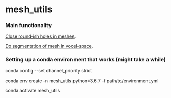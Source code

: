 # mesh_utils

### Main functionality

[Close round-ish holes in meshes](https://github.com/sibowi/mesh_utils/blob/main/notebooks/0_close_roundish_holes_in_meshes_tutorial.ipynb).

[Do segmentation of mesh in voxel-space](https://github.com/sibowi/mesh_utils/blob/main/notebooks/0_mesh2voxel_tutorial.ipynb).

### Setting up a conda environment that works (might take a while)

conda config --set channel_priority strict

conda env create -n mesh_utils python=3.6.7 -f path/to/environment.yml

conda activate mesh_utils
